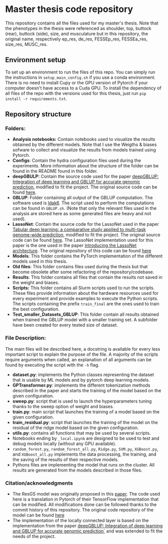 # Master thesis code repository
This repository contains all the files used for my master's thesis. Note that the phenotypes in the thesis were referenced as shoulder, top, buttock (rear), buttock (side), size, and musculature but in this repository, the original name, respectively ep_res, de_res, FESSEp_res, FESSEa_res, size_res, MUSC_res. 

## Environment setup
To set up an environment to run the files of this repo. You can simply run the instructions in `setup_main_config.sh` if you use a conda environment. There is no need to install Cupy or the GPU version of Pytorch if your computer doesn't have access to a Cuda GPU. To install the dependency of all files of the repo with the versions used for this thesis, just run `pip install -r requirements.txt`.

## Repository structure

### Folders:
- **Analysis notebooks:** Contain notebooks used to visualize the results obtained by the different models. Note that I use the Weigths & biases sofware to collect and visualize the results from models trained using Pytorch.
- **Configs**: Contain the hydra configuration files used during the experiments. More information about the structure of the folder can be found in the README found in this folder.
- **deepGBULP:** Contain the source code used for the paper [deepGBLUP: Integration of deep learning and GBLUP for accurate genomic prediction](https://gsejournal.biomedcentral.com/articles/10.1186/s12711-023-00825-y), modified to fit the project. The original source code can be found [here](https://github.com/gywns6287/deepGBLUP).
- **GBLUP**: Folder containing all output of the GBLUP computation. The software used is [ldak6](https://dougspeed.com/downloads2/). The script used to perform the computations can be found in `GBLUP.sh`. (Note that only the relevant files used in the analysis are stored here as some generated files are heavy and not used).
- **LassoNet**: Contain the source code for the LassoNet used in the paper [Tabular deep learning: a comparative study
applied to multi-task genome-wide prediction](https://pubmed.ncbi.nlm.nih.gov/39367318/), modified to fit the project. The original source code can be found [here](https://github.com/angelYHF/Tabular-deep-learning-for-GWP). The LassoNet implementation used for this paper is the one used in the paper [introducing the LassoNet architecture](https://arxiv.org/abs/1907.12207). The original repository of this code can be found [here](https://github.com/lasso-net/lassonet/blob/master/lassonet/interfaces.py)
- **Models**: This folder contains the PyTorch implementation of the different models used in this thesis.
- **Old files**: This folder contains files used during the thesis but that become obsolete after some refactoring of the repository/codebase.
- **Results**: This folder contains all files that contain the results not saved in the weight and biases.
- **Scripts:** This folder contains all Slurm scripts used to run the scripts. These files provide information about the hardware resources used for every experiment and provide examples to execute the Python scripts. The scripts containing the prefix `train_final` are the ones used to train the best configuration. 
- **Test_smaller_Datasets_GBLUP**: This folder contain all results obtained when trained the GBLUP model with a smaller training set. A subfolder have been created for every tested size of dataset.

### File Description:
The main files will be described here, a docstring is available for every less important script to explain the purpose of the file. A majority of the scripts require arguments when called, an explanation of all arguments can be found by executing the script with the `-h` flag.
- **dataset.py**: implements the Python classes representing the dataset that is usable by ML models and by pytorch deep learning models.
- **GPTransformer.py**: implements the different tokenization methods described in the paper and starts the training of the model based on the given configuration. 
- **sweep.py**: script that is used to launch the hyperparameters tuning thanks to the sweep option of weight and biases.
- **train.py**: main script that launches the training of a model based on the given configuration.
- **train_residual.py**: script that launches the training of the model on the residual of the ridge model based on the given configuration.
- **utils.py**: contains all functions that may be used by several scripts.
- Notebooks ending by `_local.ipynb` are designed to be used to test and debug models locally (without any GPU available).
- `random_forest.py`, `random_forest_all.py`, `Ridge.py`, `SVM.py`, `XGBoost.py`, and `XGBoost_all.py` implements the data processing, the training, and the saving of the results of their respective models.
- Pythons files are implementing the model that runs on the cluster. All results are generated from the models described in those files.

### Citation/acknowledgments
- The ResGS model was originally proposed in this [paper](https://link.springer.com/article/10.1007/s00122-024-04649-2). The code used here is a translation in Pytorch of their TensorFlow implementation that can be modified. All modifications done can be followed thanks to the commit history of this repository. The original code repository of the model can be found [here](https://github.com/996184745/code-for-ResGS)
- The implementation of the locally connected layer is based on the implementation from the paper [deepGBLUP: Integration of deep learning and GBLUP for accurate genomic prediction`](https://gsejournal.biomedcentral.com/articles/10.1186/s12711-023-00825-y) and was extended to fit the needs of the project.